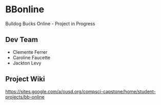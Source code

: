 # BBonline
Bulldog Bucks Online - Project in Progress

## Dev Team
- Clemente Ferrer
- Caroline Faucette
- Jackton Levy

## Project Wiki
https://sites.google.com/a/ousd.org/compsci-capstone/home/student-projects/bb-online
